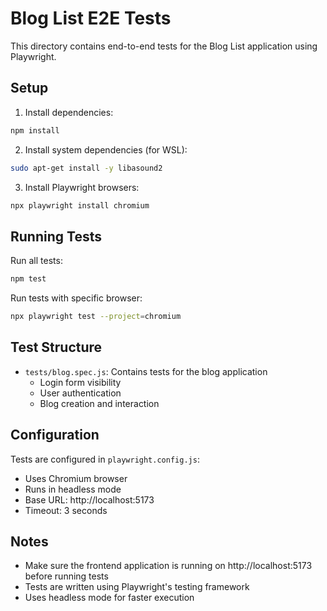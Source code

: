# Blog List E2E Tests

This directory contains end-to-end tests for the Blog List application using Playwright.

## Setup

1. Install dependencies:
```bash
npm install
```

2. Install system dependencies (for WSL):
```bash
sudo apt-get install -y libasound2
```

3. Install Playwright browsers:
```bash
npx playwright install chromium
```

## Running Tests

Run all tests:
```bash
npm test
```

Run tests with specific browser:
```bash
npx playwright test --project=chromium
```

## Test Structure

- `tests/blog.spec.js`: Contains tests for the blog application
  - Login form visibility
  - User authentication
  - Blog creation and interaction

## Configuration

Tests are configured in `playwright.config.js`:
- Uses Chromium browser
- Runs in headless mode
- Base URL: http://localhost:5173
- Timeout: 3 seconds

## Notes

- Make sure the frontend application is running on http://localhost:5173 before running tests
- Tests are written using Playwright's testing framework
- Uses headless mode for faster execution 